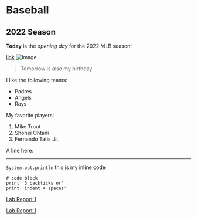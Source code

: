 # Baseball 

## 2022 Season

**Today** is the *opening day* for the 2022 MLB season!

[link](https://www.mlb.com/)
![Image](https://upload.wikimedia.org/wikipedia/commons/4/4a/Angelstadiummarch2019.jpg)

> Tomorrow is also my birthday

I like the following teams:
* Padres
* Angels
* Rays

My favorite players:
1. Mike Trout
2. Shohei Ohtani
3. Fernando Tatis Jr.

A line here:

---

`System.out.println` this is my inline code

```
# code block
print '3 backticks or'
print 'indent 4 spaces'
```

[Lab Report 1](lab-report-1-week-2.md)

[Lab Report 1](https://MichaelYe48.github.io/cse15l-lab-reports/lab-report-1-week-2.html)
